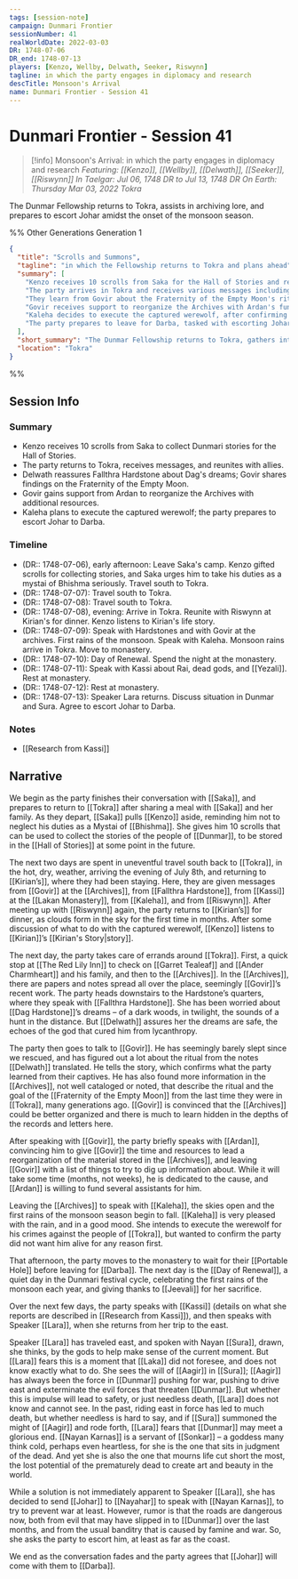 ```yaml
---
tags: [session-note]
campaign: Dunmari Frontier
sessionNumber: 41
realWorldDate: 2022-03-03
DR: 1748-07-06
DR_end: 1748-07-13
players: [Kenzo, Wellby, Delwath, Seeker, Riswynn]
tagline: in which the party engages in diplomacy and research
descTitle: Monsoon's Arrival
name: Dunmari Frontier - Session 41
---
```

# Dunmari Frontier - Session 41

>[!info] Monsoon's Arrival: in which the party engages in diplomacy and research
> *Featuring: [[Kenzo]], [[Wellby]], [[Delwath]], [[Seeker]], [[Riswynn]]*
> *In Taelgar: Jul 06, 1748 DR to Jul 13, 1748 DR*
> *On Earth: Thursday Mar 03, 2022*
> *Tokra*

The Dunmar Fellowship returns to Tokra, assists in archiving lore, and prepares to escort Johar amidst the onset of the monsoon season.

%% Other Generations
Generation 1
```json
{
  "title": "Scrolls and Summons",
  "tagline": "in which the Fellowship returns to Tokra and plans ahead",
  "summary": [
    "Kenzo receives 10 scrolls from Saka for the Hall of Stories and reminders of his duties.",
    "The party arrives in Tokra and receives various messages including one from Govir.",
    "They learn from Govir about the Fraternity of the Empty Moon's rituals and plans.",
    "Govir receives support to reorganize the Archives with Ardan's funding.",
    "Kaleha decides to execute the captured werewolf, after confirming with the party.",
    "The party prepares to leave for Darba, tasked with escorting Johar on Speaker Lara's request."
  ],
  "short_summary": "The Dunmar Fellowship returns to Tokra, gathers intelligence, and agrees to escort Johar to Darba.",
  "location": "Tokra"
}
```
%%
## Session Info
### Summary
- Kenzo receives 10 scrolls from Saka to collect Dunmari stories for the Hall of Stories.
- The party returns to Tokra, receives messages, and reunites with allies.
- Delwath reassures Fallthra Hardstone about Dag's dreams; Govir shares findings on the Fraternity of the Empty Moon.
- Govir gains support from Ardan to reorganize the Archives with additional resources.
- Kaleha plans to execute the captured werewolf; the party prepares to escort Johar to Darba.

### Timeline
 - (DR:: 1748-07-06), early afternoon: Leave Saka's camp. Kenzo gifted scrolls for collecting stories, and Saka urges him to take his duties as a mystai of Bhishma seriously. Travel south to Tokra. 
- (DR:: 1748-07-07): Travel south to Tokra.
- (DR:: 1748-07-08): Travel south to Tokra.
- (DR:: 1748-07-08), evening: Arrive in Tokra. Reunite with Riswynn at Kirian's for dinner. Kenzo listens to Kirian's life story.
- (DR:: 1748-07-09): Speak with Hardstones and with Govir at the archives. First rains of the monsoon. Speak with Kaleha. Monsoon rains arrive in Tokra. Move to monastery.
- (DR:: 1748-07-10): Day of Renewal. Spend the night at the monastery.
- (DR:: 1748-07-11): Speak with Kassi about Rai, dead gods, and [[Yezali]]. Rest at monastery.
- (DR:: 1748-07-12): Rest at monastery.
- (DR:: 1748-07-13): Speaker Lara returns. Discuss situation in Dunmar and Sura. Agree to escort Johar to Darba. 

### Notes
- [[Research from Kassi]]



## Narrative
We begin as the party finishes their conversation with [[Saka]], and prepares to return to [[Tokra]] after sharing a meal with [[Saka]] and her family. As they depart, [[Saka]] pulls [[Kenzo]] aside, reminding him not to neglect his duties as a Mystai of [[Bhishma]]. She gives him 10 scrolls that can be used to collect the stories of the people of [[Dunmar]], to be stored in the [[Hall of Stories]] at some point in the future. 

The next two days are spent in uneventful travel south back to [[Tokra]], in the hot, dry, weather, arriving the evening of July 8th, and returning to [[Kirian’s]], where they had been staying. Here, they are given messages from [[Govir]] at the [[Archives]], from [[Fallthra Hardstone]], from [[Kassi]] at the [[Lakan Monastery]], from [[Kaleha]], and from [[Riswynn]]. After meeting up with [[Riswynn]] again, the party returns to [[Kirian’s]] for dinner, as clouds form in the sky for the first time in months. After some discussion of what to do with the captured werewolf, [[Kenzo]] listens to [[Kirian]]’s [[Kirian's Story|story]].

The next day, the party takes care of errands around [[Tokra]]. First, a quick stop at [[The Red Lily Inn]] to check on [[Garret Tealeaf]] and [[Ander Charmheart]] and his family, and then to the [[Archives]]. In the [[Archives]], there are papers and notes spread all over the place, seemingly [[Govir]]’s recent work. The party heads downstairs to the Hardstone’s quarters, where they speak with [[Fallthra Hardstone]]. She has been worried about [[Dag Hardstone]]’s dreams – of a dark woods, in twilight, the sounds of a hunt in the distance. But [[Delwath]] assures her the dreams are safe, the echoes of the god that cured him from lycanthropy. 

The party then goes to talk to [[Govir]]. He has seemingly barely slept since we rescued, and has figured out a lot about the ritual from the notes [[Delwath]] translated. He tells the story, which confirms what the party learned from their captives. He has also found more information in the [[Archives]], not well cataloged or noted, that describe the ritual and the goal of the [[Fraternity of the Empty Moon]] from the last time they were in [[Tokra]], many generations ago. [[Govir]] is convinced that the [[Archives]] could be better organized and there is much to learn hidden in the depths of the records and letters here. 

After speaking with [[Govir]], the party briefly speaks with [[Ardan]], convincing him to give [[Govir]] the time and resources to lead a reorganization of the material stored in the [[Archives]], and leaving [[Govir]] with a list of things to try to dig up information about. While it will take some time (months, not weeks), he is dedicated to the cause, and [[Ardan]] is willing to fund several assistants for him. 

Leaving the [[Archives]] to speak with [[Kaleha]], the skies open and the first rains of the monsoon season begin to fall. [[Kaleha]] is very pleased with the rain, and in a good mood. She intends to execute the werewolf for his crimes against the people of [[Tokra]], but wanted to confirm the party did not want him alive for any reason first. 

That afternoon, the party moves to the monastery to wait for their [[Portable Hole]] before leaving for [[Darba]]. The next day is the [[Day of Renewal]], a quiet day in the Dunmari festival cycle, celebrating the first rains of the monsoon each year, and giving thanks to [[Jeevali]] for her sacrifice. 

Over the next few days, the party speaks with [[Kassi]] (details on what she reports are described in [[Research from Kassi]]), and then speaks with Speaker [[Lara]], when she returns from her trip to the east.

Speaker [[Lara]] has traveled east, and spoken with Nayan [[Sura]], drawn, she thinks, by the gods to help make sense of the current moment. But [[Lara]] fears this is a moment that [[Laka]] did not foresee, and does not know exactly what to do. She sees the will of [[Aagir]] in [[Sura]]; [[Aagir]] has always been the force in [[Dunmar]] pushing for war, pushing to drive east and exterminate the evil forces that threaten [[Dunmar]]. But whether this is impulse will lead to safety, or just needless death, [[Lara]] does not know and cannot see. In the past, riding east in force has led to much death, but whether needless is hard to say, and if [[Sura]] summoned the might of [[Aagir]] and rode forth, [[Lara]] fears that [[Dunmar]] may meet a glorious end. [[Nayan Karnas]] is a servant of [[Sonkar]] – a goddess many think cold, perhaps even heartless, for she is the one that sits in judgment of the dead. And yet she is also the one that mourns life cut short the most, the lost potential of the prematurely dead to create art and beauty in the world. 

While a solution is not immediately apparent to Speaker [[Lara]], she has decided to send [[Johar]] to [[Nayahar]] to speak with [[Nayan Karnas]], to try to prevent war at least. However, rumor is that the roads are dangerous now, both from evil that may have slipped in to [[Dunmar]] over the last months, and from the usual banditry that is caused by famine and war. So, she asks the party to escort him, at least as far as the coast. 

We end as the conversation fades and the party agrees that [[Johar]] will come with them to [[Darba]].
